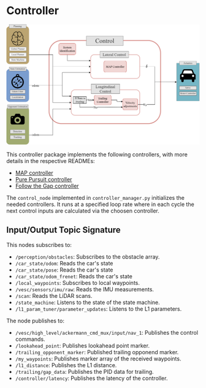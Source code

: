 # Controller
![Controller Architecture](./misc/controller_arch.png)

This controller package implements the following controllers, with more details in the respective READMEs:
- [MAP controller](./map/README.md)
- [Pure Pursuit controller](./pp/README.md)
- [Follow the Gap controller](./ftg/README.md)

The `control_node` implemented in `controller_manager.py` initializes the needed controllers. It runs at a specified loop rate where in each cycle the next control inputs are calculated via the choosen controller.

## Input/Output Topic Signature
This nodes subscribes to:
- `/perception/obstacles`: Subscribes to the obstacle array.
- `/car_state/odom`: Reads the car's state
- `/car_state/pose`: Reads the car's state
- `/car_state/odom_frenet`: Reads the car's state
- `/local_waypoints`: Subscribes to local waypoints.
- `/vesc/sensors/imu/raw`: Reads the IMU measurements.
- `/scan`: Reads the LiDAR scans.
- `/state_machine`: Listens to the state of the state machine.
- `/l1_param_tuner/parameter_updates`: Listens to the L1 parameters.


The node publishes to:
- `/vesc/high_level/ackermann_cmd_mux/input/nav_1`: Publishes the control commands.
- `/lookahead_point`: Publishes lookahead point marker.
- `/trailing_opponent_marker`: Published trailing opponend marker.
- `/my_waypoints`: Publishes marker array of the received waypoints.
- `/l1_distance`: Publishes the L1 distance.
- `/trailing/gap_data`: Publishes the PID data for trailing.
- `/controller/latency`: Publishes the latency of the controller.

